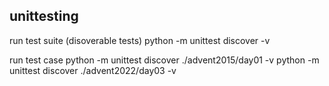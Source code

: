 
unittesting
-----------

run test suite (disoverable tests)
    python -m unittest discover -v

run test case
    python -m unittest discover ./advent2015/day01 -v
    python -m unittest discover ./advent2022/day03 -v

